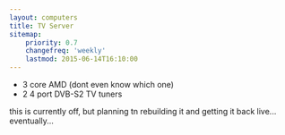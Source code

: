 ```yaml
---
layout: computers
title: TV Server
sitemap:
    priority: 0.7
    changefreq: 'weekly'
    lastmod: 2015-06-14T16:10:00
---
```

* 3 core AMD (dont even know which one)
* 2 4 port DVB-S2 TV tuners

this is currently off, but planning tn rebuilding it and getting it back live... eventually...
